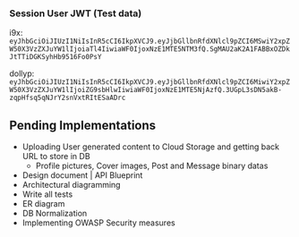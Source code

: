 ### Session User JWT (Test data)
i9x: `eyJhbGciOiJIUzI1NiIsInR5cCI6IkpXVCJ9.eyJjbGllbnRfdXNlcl9pZCI6MSwiY2xpZW50X3VzZXJuYW1lIjoiaTl4IiwiaWF0IjoxNzE1MTE5NTM3fQ.SgMAU2aK2A1FABBxOZDkJtTTiDGKSyhHb9516Fo0PsY`

dollyp: `eyJhbGciOiJIUzI1NiIsInR5cCI6IkpXVCJ9.eyJjbGllbnRfdXNlcl9pZCI6MiwiY2xpZW50X3VzZXJuYW1lIjoiZG9sbHlwIiwiaWF0IjoxNzE1MTE5NjAzfQ.3UGpL3sDN5akB-zqpHfsq5qNJrY2snVxtRItESaADrc`

## Pending Implementations
- Uploading User generated content to Cloud Storage and getting back URL to store in DB
  - Profile pictures, Cover images, Post and Message binary datas
- Design document | API Blueprint
- Architectural diagramming
- Write all tests
- ER diagram
- DB Normalization
- Implementing OWASP Security measures
